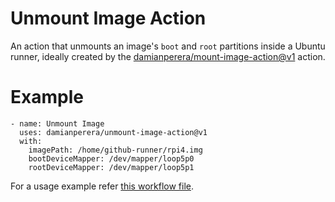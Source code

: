 # Unmount Image Action
An action that unmounts an image's `boot` and `root` partitions inside a Ubuntu runner, ideally created by the [damianperera/mount-image-action@v1](https://github.com/damianperera/mount-image-action) action.

# Example
```
- name: Unmount Image
  uses: damianperera/unmount-image-action@v1
  with:
    imagePath: /home/github-runner/rpi4.img
    bootDeviceMapper: /dev/mapper/loop5p0
    rootDeviceMapper: /dev/mapper/loop5p1
```
For a usage example refer [this workflow file](https://github.com/damianperera/openwrt-rpi/blob/main/.github/workflows/build.yml).

